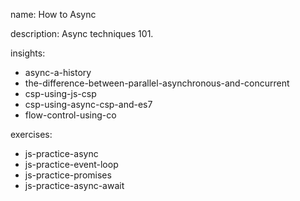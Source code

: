 name: How to Async

description: Async techniques 101.

insights:
  - async-a-history
  - the-difference-between-parallel-asynchronous-and-concurrent
  - csp-using-js-csp
  - csp-using-async-csp-and-es7
  - flow-control-using-co 

exercises:
  - js-practice-async
  - js-practice-event-loop
  - js-practice-promises
  - js-practice-async-await
